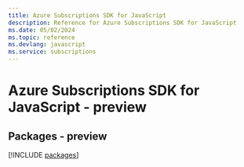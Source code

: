 ```yaml
---
title: Azure Subscriptions SDK for JavaScript
description: Reference for Azure Subscriptions SDK for JavaScript
ms.date: 05/02/2024
ms.topic: reference
ms.devlang: javascript
ms.service: subscriptions
---
```

# Azure Subscriptions SDK for JavaScript - preview
## Packages - preview
[!INCLUDE [packages](subscriptions-index.md)]
